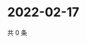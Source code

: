 # 2022-02-17

共 0 条

<!-- BEGIN WEIBO -->
<!-- 最后更新时间 Thu Feb 17 2022 15:09:21 GMT+0800 (China Standard Time) -->

<!-- END WEIBO -->
